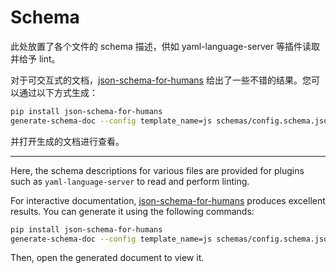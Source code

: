 # Schema

此处放置了各个文件的 schema 描述，供如 yaml-language-server 等插件读取并给予 lint。

对于可交互式的文档，[json-schema-for-humans](https://coveooss.github.io/json-schema-for-humans/) 给出了一些不错的结果。您可以通过以下方式生成：

```bash
pip install json-schema-for-humans
generate-schema-doc --config template_name=js schemas/config.schema.json
```

并打开生成的文档进行查看。

---

Here, the schema descriptions for various files are provided for plugins such as `yaml-language-server` to read and perform linting.  

For interactive documentation, [json-schema-for-humans](https://coveooss.github.io/json-schema-for-humans/) produces excellent results. You can generate it using the following commands:  

```bash
pip install json-schema-for-humans
generate-schema-doc --config template_name=js schemas/config.schema.json
```  

Then, open the generated document to view it.